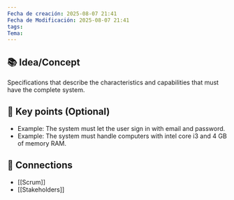 ```yaml
---
Fecha de creación: 2025-08-07 21:41
Fecha de Modificación: 2025-08-07 21:41
tags: 
Tema:
---
```



## 📚 Idea/Concept 

Specifications that describe the characteristics and capabilities that must have the complete system. 
## 📌 Key points (Optional)
- Example: The system must let the user sign in with email and password.
- Example: The system must handle computers with intel core i3 and 4 GB of memory RAM.

## 🔗 Connections
- [[Scrum]]
- [[Stakeholders]]

